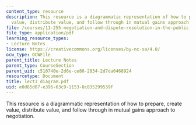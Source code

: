 ```yaml
---
content_type: resource
description: This resource is a diagrammatic representation of how to prepare, create
  value, distribute value, and follow through in mutual gains approach to negotiation.
file: /courses/11-255-negotiation-and-dispute-resolution-in-the-public-sector-spring-2005/e0d85d07e39663c911538c835299539f_lect3_diagram.pdf
file_type: application/pdf
learning_resource_types:
- Lecture Notes
license: https://creativecommons.org/licenses/by-nc-sa/4.0/
ocw_type: OCWFile
parent_title: Lecture Notes
parent_type: CourseSection
parent_uid: c510740e-2d6e-ce80-2834-2d7da0468924
resourcetype: Document
title: lect3_diagram.pdf
uid: e0d85d07-e396-63c9-1153-8c835299539f
---
```

This resource is a diagrammatic representation of how to prepare, create value, distribute value, and follow through in mutual gains approach to negotiation.